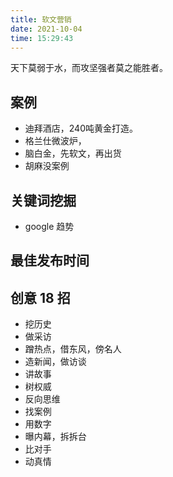```yaml
---
title: 软文营销
date: 2021-10-04 
time: 15:29:43
---
```


天下莫弱于水，而攻坚强者莫之能胜者。

## 案例
- 迪拜酒店，240吨黄金打造。
- 格兰仕微波炉，
- 脑白金，先软文，再出货
- 胡麻没案例

## 关键词挖掘
- google 趋势

## 最佳发布时间

## 创意 18 招
- 挖历史
- 做采访
- 蹭热点，借东风，傍名人
- 造新闻，做访谈
- 讲故事
- 树权威
- 反向思维
- 找案例
- 用数字 
- 曝内幕，拆拆台
- 比对手
- 动真情



